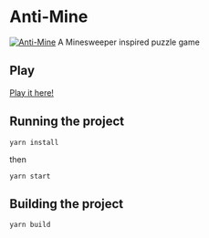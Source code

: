# Anti-Mine
[![Anti-Mine](https://i.imgur.com/ExgcYpu.png "Anti Mine")](https://i.imgur.com/ExgcYpu.png "Anti Mine")
A Minesweeper inspired puzzle game

## Play
[Play it here!](http://web.engr.oregonstate.edu/~bandi/AntiMine/ "Play Here!")


## Running the project
`yarn install`

then

`yarn start`

## Building the project
`yarn build`
